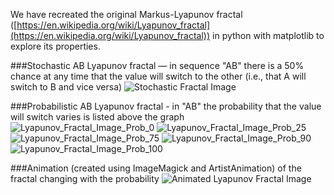 We have recreated the original Markus-Lyapunov fractal ([https://en.wikipedia.org/wiki/Lyapunov_fractal](https://en.wikipedia.org/wiki/Lyapunov_fractal)) in python with matplotlib to explore its properties.

###Stochastic AB Lyapunov fractal — in sequence "AB" there is a 50% chance at any time that the value will switch to the other (i.e., that A will switch to B and vice versa)
![Stochastic Fractal Image](https://github.com/r-chambers/FractalExploration/blob/master/Fractals/Markus-Lyapunov%20Fractals/lyapunov_fractal_stochastic.png)

###Probabilistic AB Lyapunov fractal - in "AB" the probability that the value will switch varies is listed above the graph
![Lyapunov_Fractal_Image_Prob_0](https://github.com/r-chambers/FractalExploration/blob/master/Fractals/Markus-Lyapunov%20Fractals/lyapunov_fractal_probabilistic_AB_0.png)
![Lyapunov_Fractal_Image_Prob_25](https://github.com/r-chambers/FractalExploration/blob/master/Fractals/Markus-Lyapunov%20Fractals/lyapunov_fractal_probabilistic_AB_25.png)
![Lyapunov_Fractal_Image_Prob_75](https://github.com/r-chambers/FractalExploration/blob/master/Fractals/Markus-Lyapunov%20Fractals/lyapunov_fractal_probabilistic_AB_75.png)
![Lyapunov_Fractal_Image_Prob_90](https://github.com/r-chambers/FractalExploration/blob/master/Fractals/Markus-Lyapunov%20Fractals/lyapunov_fractal_probabilistic_AB_90.png)
![Lyapunov_Fractal_Image_Prob_100](https://github.com/r-chambers/FractalExploration/blob/master/Fractals/Markus-Lyapunov%20Fractals/lyapunov_fractal_probabilistic_AB_100.png)

###Animation (created using ImageMagick and ArtistAnimation) of the fractal changing with the probability
![Animated Lyapunov Fractal Image](https://github.com/r-chambers/FractalExploration/blob/master/Fractals/Markus-Lyapunov%20Fractals/Prob_Lyap_Fractal_Avg.gif)





